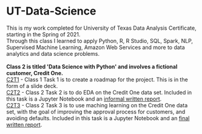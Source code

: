 # UT-Data-Science
This is my work completed for University of Texas Data Analysis Certificate, starting in the Spring of 2021.
<br>Through this class I learned to apply Python, R, R Studio, SQL, Spark, NLP, Supervised Machine Learning, Amazon Web Services and more to data analytics and data science problems. 
<br><br><B>Class 2 is titled 'Data Science with Python' and involves a fictional customer, Credit One.</b>
<br><a href = "https://github.com/sjegoodman/UT-Data-Science/blob/main/C2T1.pptx">C2T1</a> - Class 1 Task 1 is to create a roadmap for the project. This is in the form of a slide deck.
<br><a href = "https://github.com/sjegoodman/UT-Data-Science/blob/main/C2T2.ipynb">C2T2</a> - Class 2 Task 2 is to do EDA on the Credit One data set. Included in this task is a Jupyter Notebook and an <a href = "https://github.com/sjegoodman/UT-Data-Science/blob/main/C2T2-CreditOneEDA.docx">informal written report</a>.
<br><a href = "https://github.com/sjegoodman/UT-Data-Science/blob/main/C2T3.ipynb">C2T3</a> - Class 2 Task 3 is to use maching learning on the Credit One data set, with the goal of improving the approval process for customers, and avoiding defaults. Included in this task is a Jupyter Notebook and an <a href = "https://github.com/sjegoodman/UT-Data-Science/blob/main/C2T3CreditOneFinalReport.pdf">final written report</a>.
